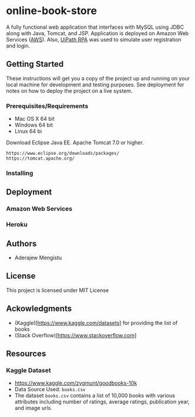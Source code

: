 # online-book-store
A fully functional web application that interfaces with MySQL using JDBC along with Java, 
Tomcat, and JSP. Application is deployed on Amazon Web Services (<a href="https://www.uipath.com/rpa/robotic-process-automation" target="_blank" rel="noopener noreferrer">AWS</a>). Also, [UiPath RPA](https://www.uipath.com/rpa/robotic-process-automation)
was used to simulate user registration and login.

## Getting Started
These instructions will get you a copy of the project up and running on your local machine for development and testing purposes. See deployment for notes on how to deploy the project on a live system.
### Prerequisites/Requirements
* Mac OS X 64 bit
* Windows 64 bit
* Linux 64 bi
<p>Download Eclipse Java EE.
Apache Tomcat 7.0 or higher. </p>

```
https://www.eclipse.org/downloads/packages/
https://tomcat.apache.org/
```
### Installing

## Deployment
### Amazon Web Services
### Heroku

## Authors
* Aderajew Mengistu

## License
This project is licensed under MIT License

## Ackowledgments
* (Kaggle)[https://www.kaggle.com/datasets] for providing the list of books
* (Stack Overflow)[https://www.stackoverflow.com]

## Resources
### Kaggle Dataset
* https://www.kaggle.com/zygmunt/goodbooks-10k
* Data Source Used: `books.csv`
* The dataset `books.csv` contains a list of 10,000 books with various attributes including number of ratings, average ratings, publication year, and image urls. 
